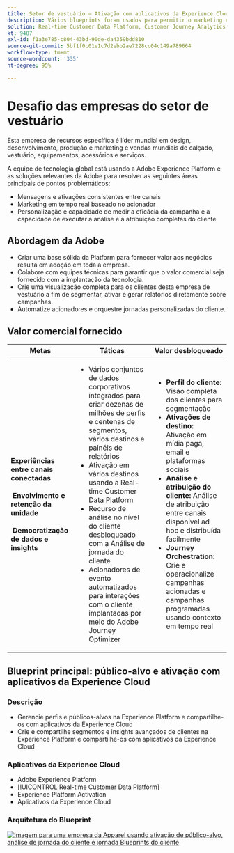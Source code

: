 ```yaml
---
title: Setor de vestuário – Ativação com aplicativos da Experience Cloud
description: Vários blueprints foram usados para permitir o marketing em tempo real, a ativação entre canais e a análise de vários canais.
solution: Real-time Customer Data Platform, Customer Journey Analytics, Journey Orchestration
kt: 9487
exl-id: f1a3e785-c804-43bd-90de-da4359bdd810
source-git-commit: 5bf1f0c01e1c7d2ebb2ae7228cc04c149a789664
workflow-type: tm+mt
source-wordcount: '335'
ht-degree: 95%

---
```


# Desafio das empresas do setor de vestuário

Esta empresa de recursos específica é líder mundial em design, desenvolvimento, produção e marketing e vendas mundiais de calçado, vestuário, equipamentos, acessórios e serviços.

A equipe de tecnologia global está usando a Adobe Experience Platform e as soluções relevantes da Adobe para resolver as seguintes áreas principais de pontos problemáticos:

* Mensagens e ativações consistentes entre canais
* Marketing em tempo real baseado no acionador
* Personalização e capacidade de medir a eficácia da campanha e a capacidade de executar a análise e a atribuição completas do cliente

## Abordagem da Adobe

* Criar uma base sólida da Platform para fornecer valor aos negócios resulta em adoção em toda a empresa.
* Colabore com equipes técnicas para garantir que o valor comercial seja fornecido com a implantação da tecnologia.
* Crie uma visualização completa para os clientes desta empresa de vestuário a fim de segmentar, ativar e gerar relatórios diretamente sobre campanhas.
* Automatize acionadores e orquestre jornadas personalizadas do cliente.

## Valor comercial fornecido

| Metas | Táticas | Valor desbloqueado |
|---|---|---|
| **Experiências entre canais conectadas **<br></br>** Envolvimento e retenção da unidade **<br></br>** Democratização de dados e insights**</ul> | <ul><li>Vários conjuntos de dados corporativos integrados para criar dezenas de milhões de perfis e centenas de segmentos, vários destinos e painéis de relatórios</li><li>Ativação em vários destinos usando a Real-time Customer Data Platform</li><li>Recurso de análise no nível do cliente desbloqueado com a Análise de jornada do cliente</li><li>Acionadores de evento automatizados para interações com o cliente implantadas por meio do Adobe Journey Optimizer</li></ul> | <ul><li><strong> Perfil do cliente: </strong>Visão completa dos clientes para segmentação</li><li><strong>Ativações de destino: </strong>Ativação em mídia paga, email e plataformas sociais</li><li><strong>Análise e atribuição do cliente: </strong>Análise de atribuição entre canais disponível ad hoc e distribuída facilmente<li><strong>Journey Orchestration: </strong> Crie e operacionalize campanhas acionadas e campanhas programadas usando contexto em tempo real</li></ul> |

## Blueprint principal: público-alvo e ativação com aplicativos da Experience Cloud

### Descrição

<ul><li>Gerencie perfis e públicos-alvos na Experience Platform e compartilhe-os com aplicativos da Experience Cloud</li><li>Crie e compartilhe segmentos e insights avançados de clientes na Experience Platform e compartilhe-os com aplicativos da Experience Cloud</li></ul>

### Aplicativos da Experience Cloud

<ul><li>Adobe Experience Platform</li><li>[!UICONTROL Real-time Customer Data Platform]</li><li>Experience Platform Activation</li><li>Aplicativos da Experience Cloud</li></ul>

### Arquitetura do Blueprint

<a href="https://experienceleague.adobe.com/docs/blueprints-learn/architecture/audience-activation/platform-and-applications.html?lang=pt-BR"><img alt="imagem para uma empresa da Apparel usando ativação de público-alvo, análise de jornada do cliente e jornada Blueprints do cliente" src="https://experienceleague.adobe.com/docs/blueprints-learn/assets/aep+apps.svg?lang=en" class="modal-image"/></a>
